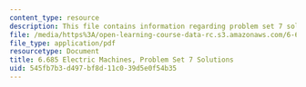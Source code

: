 ```yaml
---
content_type: resource
description: This file contains information regarding problem set 7 solution.
file: /media/https%3A/open-learning-course-data-rc.s3.amazonaws.com/6-685-electric-machines-fall-2013/545fb7b3d497bf8d11c039d5e0f54b35_MIT6_685F13_ps07ans.pdf
file_type: application/pdf
resourcetype: Document
title: 6.685 Electric Machines, Problem Set 7 Solutions
uid: 545fb7b3-d497-bf8d-11c0-39d5e0f54b35
---
```

